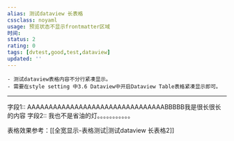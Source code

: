 ```yaml
---
alias: 测试dataview 长表格
cssclass: noyaml
usage: 预览状态不显示frontmatter区域
时间: 
status: 2
rating: 0
tags: [dvtest,good,test,dataview]
updated: ''
---
```


```ad-tip
- 测试dataview表格内容不分行紧凑显示。
- 需要在style setting 中3.6 Dataview中开启Dataview Table表格紧凑显示即可。
```


---
字段1:: AAAAAAAAAAAAAAAAAAAAAAAAAAAAAAAABBBBB我是很长很长的内容
字段2:: 我也不是省油的灯。。。。。。。。。。。

表格效果参考：[[全宽显示-表格测试|测试dataview 长表格2]]


